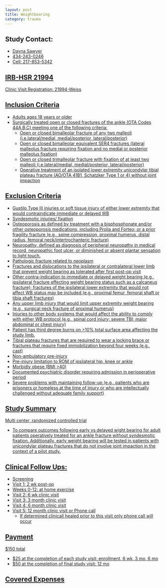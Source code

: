 ```yaml
---
layout: post
title: Weightbearing
category: trauma
---
```


## Study Contact:
- <a href="mailto:GUS9EY@hscmail.mcc.virginia.edu">Dayna Sawyer
- 434-243-0246
- Cell: 217-853-5342

## IRB-HSR 21994
Clinic Visit Registration:
21994-Weiss

## Inclusion Criteria

- Adults ages 18 years or older
- Surgically treated open or closed fractures of the ankle (OTA Codes 44A,B,C) meeting one of the following criteria:
  - Open or closed bimalleolar fracture of any two malleoli (i.e.lateral/medial, medial/posterior, lateral/posterior)
  - Open or closed bimalleolar equivalent SER4 fractures (lateral malleolus fracture requiring fixation and no medial or posterior malleolus fixation)
  - Open or closed trimalleolar fracture with fixation of at least two malleoli (i.e.lateral/medial, medial/posterior, lateral/posterior)
  - Operative treatment of an isolated lower extremity unicondylar tibial plateau fracture (AO/OTA 41B1, Schatzker Type 1 or 4) without joint impaction

## Exclusion Criteria

- Gustilo Type III injuries or soft tissue injury of either lower extremity that would contraindicate immediate or delayed WB
- Syndesmotic injuries/ fixation
- Osteoporosis as defined by treatment with a bisphosphonate and/or other osteoporosis medications, including Prolia and Forteo; or a prior fragility fracture (e.g., spine compression, proximal humerus, distal radius, femoral neck/intertrochanteric fracture)
- Neuropathy, defined as diagnosis of peripheral neuropathy in medical record, neuropathic foot ulcer, or diminished or absent plantar sensation to light touch.
- Pathologic fracture related to neoplasm
- Fractures and dislocations to the ipsilateral or contralateral lower limb that prevent weight bearing as tolerated after first post-op visit
- Other contra-indication to immediate or delayed weight bearing (e.g., ipsilateral fracture effecting weight bearing status such as a calcaneus fracture); fractures of the ipsilateral lower extremity that would not affect WB status may be included (e.g., proximal femur, femoral shaft or tibia shaft fractures)
- Any upper limb injury that would limit upper extremity weight bearing (e.g., surgical neck fracture of proximal humerus)
- Injuries to other body systems that would affect the ability to comply with either WB protocol (e.g., spinal cord injury; severe TBI; major abdominal or chest injury)
- Patient has third degree burns on >10% total surface area affecting the study limb.
- Tibial plateau fractures that are required to wear a locking brace or fractures that require fixed immobilization beyond four weeks (e.g., cast)
- Non-ambulatory pre-injury
- Pre-injury limitation to ROM of ipsilateral hip, knee or ankle
- Morbidly obese (BMI >40)
- Documented psychiatric disorder requiring admission in perioperative period
- Severe problems with maintaining follow-up (e.g., patients who are prisoners or homeless at the time of injury or who are intellectually challenged without adequate family support)

## Study Summary

Multi center, randomized controlled trial
- To compare outcomes following early vs delayed wight bearing for adult patients operatively treated for an ankle fracture without syndesmotic fixation.  Additionally, early weight bearing will be tested in patients with unicondylar plateau fractures that do not involve joint impaction in the context of a pilot study.

## Clinical Follow Ups:

- Screening
- Visit 1: 2 wk post-op
- Weeks 0-12: at home exercise
- Visit 2: 6 wk clinic visit
- Visit 3: 3 month clinic visit
- Visit 4: 6 month clinic visit
- Visit 5: 12 month clinic visit or Phone call
  - If determined clinicall healed prior to this visit only phone call will occur

## Payment

$150 total
- $25 at the completion of each study visit: enrollment, 6 wk, 3 mo, 6 mo
- $50 at the completion of final study visit: 12 mo

## Covered Expenses
